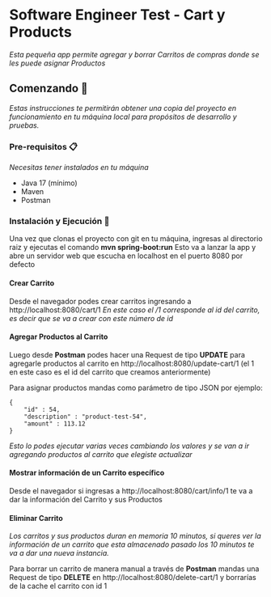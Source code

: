 # Software Engineer Test - Cart y Products

_Esta pequeña app permite agregar y borrar Carritos de compras donde se les puede asignar Productos_

## Comenzando 🚀

_Estas instrucciones te permitirán obtener una copia del proyecto en funcionamiento en tu máquina local para propósitos de desarrollo y pruebas._

### Pre-requisitos 📋

_Necesitas tener instalados en tu máquina_

* Java 17 (mínimo)
* Maven
* Postman


### Instalación y Ejecución 🔧

Una vez que clonas el proyecto con git en tu máquina, ingresas al directorio raiz y ejecutas el comando **mvn spring-boot:run**
Esto va a lanzar la app y abre un servidor web que escucha en localhost en el puerto 8080 por defecto

#### Crear Carrito ####
Desde el navegador podes crear carritos ingresando a http://localhost:8080/cart/1
_En este caso el /1 corresponde al id del carrito, es decir que se va a crear con este número de id_

#### Agregar Productos al Carrito ####
Luego desde **Postman** podes hacer una Request de tipo **UPDATE** para agregarle productos al carrito en http://localhost:8080/update-cart/1 (el 1 en este caso es el id del carrito que creamos anteriormente)

Para asignar productos mandas como parámetro de tipo JSON por ejemplo:
```
{
    "id" : 54,
    "description" : "product-test-54",
    "amount" : 113.12
}
```

_Esto lo podes ejecutar varias veces cambiando los valores y se van a ir agregando productos al carrito que elegiste actualizar_

#### Mostrar información de un Carrito específico ####

Desde el navegador si ingresas a http://localhost:8080/cart/info/1 te va a dar la información del Carrito y sus Productos

#### Eliminar Carrito ####

_Los carritos y sus productos duran en memoria 10 minutos, si queres ver la información de un carrito que esta almacenado pasado los 10 minutos te va a dar una nueva instancia._

Para borrar un carrito de manera manual a través de **Postman** mandas una Request de tipo **DELETE** en http://localhost:8080/delete-cart/1 y borrarías de la cache el carrito con id 1
